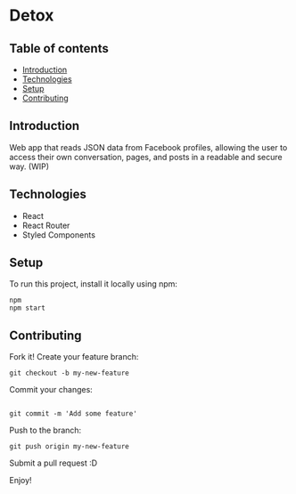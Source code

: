 # Detox

## Table of contents

- [Introduction](#Introduction)
- [Technologies](#technologies)
- [Setup](#Setup)
- [Contributing](#contributing)

## Introduction

Web app that reads JSON data from Facebook profiles, allowing the user to access their own conversation, pages, and posts in a readable and secure way. (WIP)

## Technologies

- React
- React Router
- Styled Components

## Setup

To run this project, install it locally using npm:

```
npm
npm start
```

## Contributing

Fork it!
Create your feature branch:

```
git checkout -b my-new-feature
```

Commit your changes:

```

git commit -m 'Add some feature'

```

Push to the branch:

```
git push origin my-new-feature
```

Submit a pull request :D

Enjoy!
